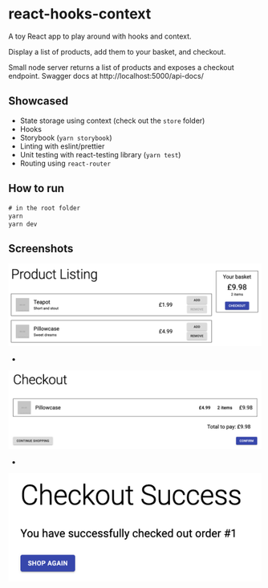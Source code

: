 # react-hooks-context

A toy React app to play around with hooks and context.

Display a list of products, add them to your basket, and checkout.

Small node server returns a list of products and exposes a checkout endpoint. Swagger docs at http://localhost:5000/api-docs/

## Showcased

- State storage using context (check out the `store` folder)
- Hooks
- Storybook (`yarn storybook`)
- Linting with eslint/prettier
- Unit testing with react-testing library (`yarn test`)
- Routing using `react-router`

## How to run

```
# in the root folder
yarn
yarn dev
```

## Screenshots

![Product list](/screenshots/product-list.png)

-

![Checkout](/screenshots/checkout.png)

-

![Success](/screenshots/success.png)
